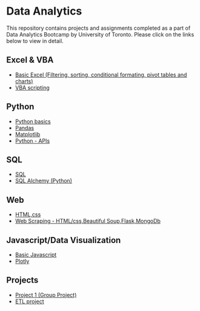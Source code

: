 # Data Analytics

This repository contains projects and assignments completed as a part of Data Analytics Bootcamp by University of Toronto. Please click on the links below to view in detail.

## Excel & VBA
* [Basic Excel (Filtering, sorting, conditional formating, pivot tables and charts)](Excel)
* [VBA scripting](VBA)

## Python
* [Python basics](Python-Challenge)
* [Pandas](Pandas)
* [Matplotlib](Matplotlib)
* [Python - APIs](JSON)

## SQL
* [SQL](MySQL)
* [SQL Alchemy (Python)](SQLAlchemy)

## Web 
* [HTML,css](HTML:css)
* [Web Scraping - HTML/css,Beautiful Soup,Flask,MongoDb](Web-Scraping)

## Javascript/Data Visualization
* [Basic Javascript](JavaScript)
* [Plotly](Plotly)

## Projects
* [Project 1 (Group Project)](Project-1-(Group-Project))
* [ETL project](ETL-Project)